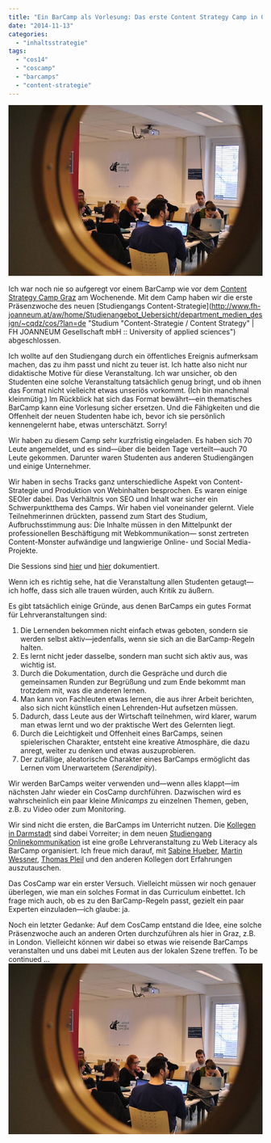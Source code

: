 ```yaml
---
title: "Ein BarCamp als Vorlesung: Das erste Content Strategy Camp in Graz"
date: "2014-11-13"
categories: 
  - "inhaltsstrategie"
tags: 
  - "cos14"
  - "coscamp"
  - "barcamps"
  - "content-strategie"
---
```


[![Eine Session beim Grazer Content Strategy Camp im November 2013](images/10463031_1528342167436183_2860921818125252644_n.jpg)](http://wittenbrink.net/lostandfound/2014/11/ein-barcamp-als-vorlesung-das-erste-content-strategy-camp-graz/10463031_1528342167436183_2860921818125252644_n/)

Ich war noch nie so aufgeregt vor einem BarCamp wie vor dem [Content Strategy Camp Graz](http://www.barcamp.at/Content_Strategy_Camp_Graz "Content Strategy Camp Graz – barcamp.at") am Wochenende. Mit dem Camp haben wir die erste Präsenzwoche des neuen [Studiengangs Content-Strategie](http://www.fh-joanneum.at/aw/home/Studienangebot_Uebersicht/department_medien_design/~cqdz/cos/?lan=de "Studium "Content-Strategie / Content Strategy" |  FH JOANNEUM Gesellschaft mbH :: University of applied sciences") abgeschlossen.

Ich wollte auf den Studiengang durch ein öffentliches Ereignis aufmerksam machen, das zu ihm passt und nicht zu teuer ist. Ich hatte also nicht nur didaktische Motive für diese Veranstaltung. Ich war unsicher, ob den Studenten eine solche Veranstaltung tatsächlich genug bringt, und ob ihnen das Format nicht vielleicht etwas unseriös vorkommt. (Ich bin manchmal kleinmütig.) Im Rückblick hat sich das Format bewährt—ein thematisches BarCamp kann eine Vorlesung sicher ersetzen. Und die Fähigkeiten und die Offenheit der neuen Studenten habe ich, bevor ich sie persönlich kennengelernt habe, etwas unterschätzt. Sorry!

Wir haben zu diesem Camp sehr kurzfristig eingeladen. Es haben sich 70 Leute angemeldet, und es sind—über die beiden Tage verteilt—auch 70 Leute gekommen. Darunter waren Studenten aus anderen Studiengängen und einige Unternehmer.

Wir haben in sechs Tracks ganz unterschiedliche Aspekt von Content-Strategie und Produktion von Webinhalten besprochen. Es waren einige SEOler dabei. Das Verhältnis von SEO und Inhalt war sicher ein Schwerpunktthema des Camps. Wir haben viel voneinander gelernt. Viele Teilnehmerinnen drückten, passend zum Start des Studium, Aufbruchsstimmung aus: Die Inhalte müssen in den Mittelpunkt der professionellen Beschäftigung mit Webkommunikation— sonst zertreten Content-Monster aufwändige und langwierige Online- und Social Media-Projekte.

Die Sessions sind [hier](http://www.barcamp.at/Coscamp_Graz_2014_Day1_Pads "Coscamp Graz 2014 Day1 Pads – barcamp.at") und [hier](http://www.barcamp.at/Coscamp_Graz_2014_Day2_Pads "Coscamp Graz 2014 Day2 Pads – barcamp.at") dokumentiert.

Wenn ich es richtig sehe, hat die Veranstaltung allen Studenten getaugt—ich hoffe, dass sich alle trauen würden, auch Kritik zu äußern.

Es gibt tatsächlich einige Gründe, aus denen BarCamps ein gutes Format für Lehrveranstaltungen sind:

1. Die Lernenden bekommen nicht einfach etwas geboten, sondern sie werden selbst aktiv—jedenfalls, wenn sie sich an die BarCamp-Regeln halten.
2. Es lernt nicht jeder dasselbe, sondern man sucht sich aktiv aus, was wichtig ist.
3. Durch die Dokumentation, durch die Gespräche und durch die gemeinsamen Runden zur Begrüßung und zum Ende bekommt man trotzdem mit, was die anderen lernen.
4. Man kann von Fachleuten etwas lernen, die aus ihrer Arbeit berichten, also sich nicht künstlich einen Lehrenden-Hut aufsetzen müssen.
5. Dadurch, dass Leute aus der Wirtschaft teilnehmen, wird klarer, warum man etwas lernt und wo der praktische Wert des Gelernten liegt.
6. Durch die Leichtigkeit und Offenheit eines BarCamps, seinen spielerischen Charakter, entsteht eine kreative Atmosphäre, die dazu anregt, weiter zu denken und etwas auszuprobieren.
7. Der zufällige, aleatorische Charakter eines BarCamps ermöglicht das Lernen vom Unerwartetem (_Serendipity_).

Wir werden BarCamps weiter verwenden und—wenn alles klappt—im nächsten Jahr wieder ein CosCamp durchführen. Dazwischen wird es wahrscheinlich ein paar kleine _Minicamps_ zu einzelnen Themen, geben, z.B. zu Video oder zum Monitoring.

Wir sind nicht die ersten, die BarCamps im Unterricht nutzen. Die [Kollegen in Darmstadt](http://mediencampus.h-da.de/ "Mediencampus der Hochschule Darmstadt") sind dabei Vorreiter; in dem neuen [Studiengang Onlinekommunikation](http://mediencampus.h-da.de/ok/ "Studiengang Onlinekommunikation (B.Sc.)") ist eine große Lehrveranstaltung zu Web Literacy als BarCamp organisiert. Ich freue mich darauf, mit [Sabine Hueber](http://about.me/sabinehueber "Sabine Hueber - Darmstadt, Dieburg, h_da, designeon, Institut-Kreativlernen, Dipl.-Des.(FH) | about.me"), [Martin Wessner](http://mediencampus.h-da.de/blog/2014/07/17/martin-wessner-wird-professor-fuer-web-literacies/ "Martin Wessner wird Professor für Web Literacies | Mediencampus der Hochschule Darmstadt"), [Thomas Pleil](http://thomaspleil.wordpress.com/ "Das Textdepot | Thomas Pleils Bruchstücke aus PR, Medien und Marketing") und den anderen Kollegen dort Erfahrungen auszutauschen.

Das CosCamp war ein erster Versuch. Vielleicht müssen wir noch genauer überlegen, wie man ein solches Format in das Curriculum einbettet. Ich frage mich auch, ob es zu den BarCamp-Regeln passt, gezielt ein paar Experten einzuladen—ich glaube: ja.

Noch ein letzter Gedanke: Auf dem CosCamp entstand die Idee, eine solche Präsenzwoche auch an anderen Orten durchzuführen als hier in Graz, z.B. in London. Vielleicht können wir dabei so etwas wie reisende BarCamps veranstalten und uns dabei mit Leuten aus der lokalen Szene treffen. To be continued …[![Eine Session beim Grazer Content Strategy Camp im November 2013. Druško ](images/10463031_1528342167436183_2860921818125252644_n.jpg)](http://wittenbrink.net/lostandfound/2014/11/ein-barcamp-als-vorlesung-das-erste-content-strategy-camp-graz/10463031_1528342167436183_2860921818125252644_n/)
